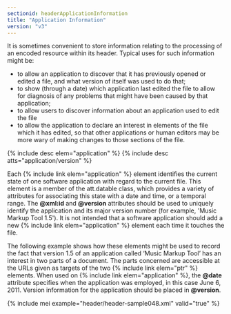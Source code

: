 ```yaml
---
sectionid: headerApplicationInformation
title: "Application Information"
version: "v3"
---
```


It is sometimes convenient to store information relating to the processing of an encoded
resource within its header. Typical uses for such information might be:

- to allow an application to discover that it has previously opened or edited a file,
and what version of itself was used to do that;
- to show (through a date) which application last edited the file to allow for diagnosis
of any problems that might have been caused by that application;
- to allow users to discover information about an application used to edit the file
- to allow the application to declare an interest in elements of the file which it has
edited, so that other applications or human editors may be more wary of making changes
to those sections of the file.

{% include desc elem="application" %}
{% include desc atts="application/version" %}




Each {% include link elem="application" %} element identifies the current state of one software
application with regard to the current file. This element is a member of the att.datable
class, which provides a variety of attributes for associating this state with a date
and
time, or a temporal range. The **@xml:id** and **@version** attributes should be
used to uniquely identify the application and its major version number (for example,
'Music
Markup Tool 1.5'). It is not intended that a software application should add a new
{% include link elem="application" %} element each time it touches the file.

The following example shows how these elements might be used to record the fact that
version 1.5 of an application called ‘Music Markup Tool’ has an interest in two parts
of a
document. The parts concerned are accessible at the URLs given as targets of the two
{% include link elem="ptr" %} elements. When used on {% include link elem="application" %}, the
**@date** attribute specifies when the application was employed, in this case June
6, 2011. Version information for the application should be placed in **@version**.

{% include mei example="header/header-sample048.xml" valid="true" %}
